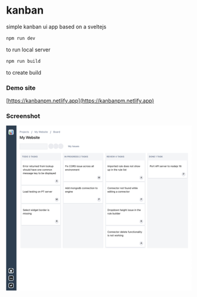 # kanban
simple kanban ui app based on a sveltejs


```bash
npm run dev
```
to run local server


```bash
npm run build
```
to create build

### Demo site
[https://kanbanpm.netlify.app](https://kanbanpm.netlify.app)


### Screenshot
![kanban screenshot](/public/kanbanui.png)
